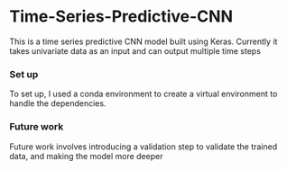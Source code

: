 # Time-Series-Predictive-CNN
This is a time series predictive CNN model built using Keras. Currently it takes univariate data as an input and can output multiple time steps

### Set up
To set up, I used a conda environment to create a virtual environment to handle the dependencies.

### Future work
Future work involves introducing a validation step to validate the trained data, and making the model more deeper
